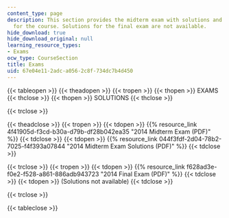 ```yaml
---
content_type: page
description: This section provides the midterm exam with solutions and the final exam
  for the course. Solutions for the final exam are not available.
hide_download: true
hide_download_original: null
learning_resource_types:
- Exams
ocw_type: CourseSection
title: Exams
uid: 67e04e11-2adc-a056-2c8f-734dc7b4d450
---
```


{{< tableopen >}}
{{< theadopen >}}
{{< tropen >}}
{{< thopen >}}
EXAMS
{{< thclose >}}
{{< thopen >}}
SOLUTIONS
{{< thclose >}}

{{< trclose >}}

{{< theadclose >}}
{{< tropen >}}
{{< tdopen >}}
{{% resource_link 4f41905d-f3cd-b30a-d79b-df28b042ea35 "2014 Midterm Exam (PDF)" %}}
{{< tdclose >}}
{{< tdopen >}}
{{% resource_link 044f3fdf-2d04-78b2-7025-f4f393a07844 "2014 Midterm Exam Solutions (PDF)" %}}
{{< tdclose >}}

{{< trclose >}}
{{< tropen >}}
{{< tdopen >}}
{{% resource_link f628ad3e-f0e2-f528-a861-886adb943723 "2014 Final Exam (PDF)" %}}
{{< tdclose >}}
{{< tdopen >}}
(Solutions not available)
{{< tdclose >}}

{{< trclose >}}

{{< tableclose >}}